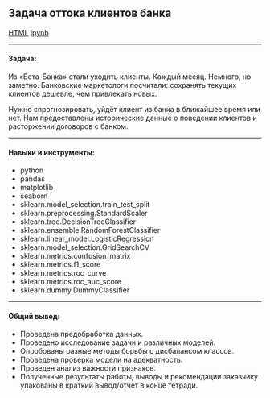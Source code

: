 ## Задача оттока клиентов банка <br/>

[HTML](./bank_customer_churn_problem.html)
[ipynb](./bank_customer_churn_problem.ipynb)

***
#### Задача:

Из «Бета-Банка» стали уходить клиенты. Каждый месяц. Немного, но заметно. Банковские маркетологи посчитали: сохранять текущих клиентов дешевле, чем привлекать новых.

Нужно спрогнозировать, уйдёт клиент из банка в ближайшее время или нет. Нам предоставлены исторические данные о поведении клиентов и расторжении договоров с банком.

***
#### Навыки и инструменты:

* python
* pandas
* matplotlib
* seaborn
* sklearn.model_selection.train_test_split
* sklearn.preprocessing.StandardScaler
* sklearn.tree.DecisionTreeClassifier
* sklearn.ensemble.RandomForestClassifier
* sklearn.linear_model.LogisticRegression 
* sklearn.model_selection.GridSearchCV
* sklearn.metrics.confusion_matrix
* sklearn.metrics.f1_score
* sklearn.metrics.roc_curve 
* sklearn.metrics.roc_auc_score
* sklearn.dummy.DummyClassifier

***
#### Общий вывод:
* Проведена предобработка данных.
* Проведено исследование задачи и различных моделей.
* Опробованы разные методы борьбы с дисбалансом классов.
* Проведена проверка модели на адекватность.
* Проведен анализ важности признаков.
* Полученные результаты работы, выводы и рекомендации заказчику упакованы в краткий вывод/отчет в конце тетради.
